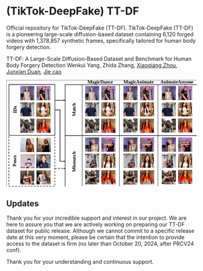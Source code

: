 # (TikTok-DeepFake) TT-DF
Official repository for TikTok-DeepFake (TT-DF). TikTok-DeepFake (TT-DF) is a pioneering large-scale diffusion-based dataset containing 6,120 forged videos with 1,378,857 synthetic frames, specifically tailored for human body forgery detection. 

TT-DF: A Large-Scale Diffusion-Based Dataset and Benchmark for Human Body Forgery Detection
Wenkui Yang, 
Zhida Zhang, 
[Xiaoqiang Zhou](https://scholar.google.com/citations?hl=en&user=Z2BTkNIAAAAJ),
[Junxian Duan](https://scholar.google.com/citations?hl=en&user=Ar_k4v0AAAAJ), 
[Jie cao](https://scholar.google.com/citations?hl=en&user=lPLM5oMAAAAJ)

![Teaser Image](docs/example1.png "Teaser")


## Updates
Thank you for your incredible support and interest in our project. We are here to assure you that we are actively working on preparing our TT-DF dataset for public release. Although we cannot commit to a specific release date at this very moment, please be certain that the intention to provide access to the dataset is firm (no later than October 20, 2024, after PRCV24 conf). 

Thank you for your understanding and continuous support.  
